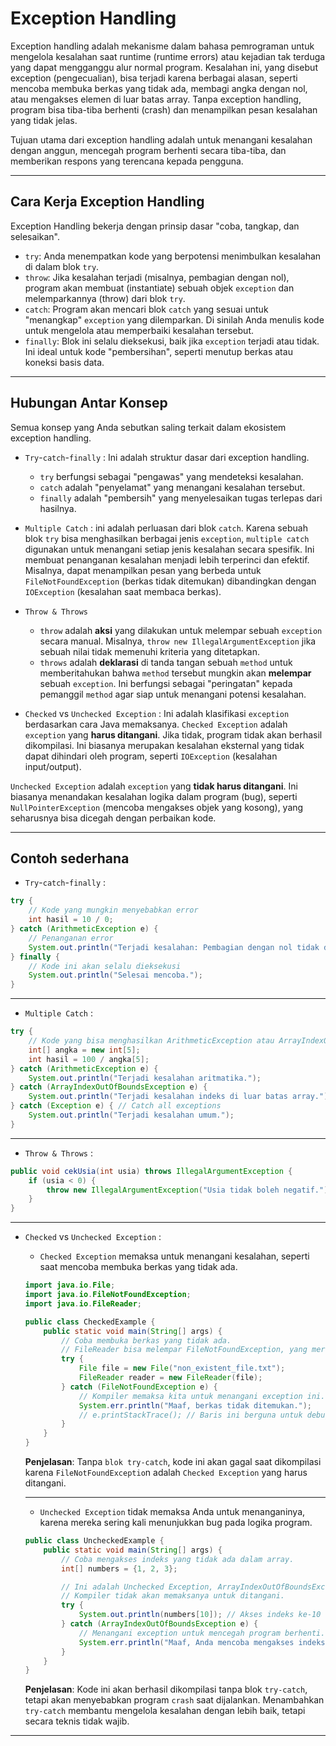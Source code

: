 # Exception Handling

Exception handling adalah mekanisme dalam bahasa pemrograman untuk mengelola kesalahan saat runtime (runtime errors) atau kejadian tak terduga yang dapat mengganggu alur normal program. Kesalahan ini, yang disebut exception (pengecualian), bisa terjadi karena berbagai alasan, seperti mencoba membuka berkas yang tidak ada, membagi angka dengan nol, atau mengakses elemen di luar batas array. Tanpa exception handling, program bisa tiba-tiba berhenti (crash) dan menampilkan pesan kesalahan yang tidak jelas.

Tujuan utama dari exception handling adalah untuk menangani kesalahan dengan anggun, mencegah program berhenti secara tiba-tiba, dan memberikan respons yang terencana kepada pengguna.

---

## Cara Kerja Exception Handling
Exception Handling bekerja dengan prinsip dasar "coba, tangkap, dan selesaikan".
- `try`: Anda menempatkan kode yang berpotensi menimbulkan kesalahan di dalam blok `try`.
- `throw`: Jika kesalahan terjadi (misalnya, pembagian dengan nol), program akan membuat (instantiate) sebuah objek `exception` dan melemparkannya (throw) dari blok `try`.
- `catch`: Program akan mencari blok `catch` yang sesuai untuk "menangkap" `exception` yang dilemparkan. Di sinilah Anda menulis kode untuk mengelola atau memperbaiki kesalahan tersebut.
- `finally`: Blok ini selalu dieksekusi, baik jika `exception` terjadi atau tidak. Ini ideal untuk kode "pembersihan", seperti menutup berkas atau koneksi basis data.

---

## Hubungan Antar Konsep
Semua konsep yang Anda sebutkan saling terkait dalam ekosistem exception handling.
- `Try`-`catch`-`finally` : Ini adalah struktur dasar dari exception handling.
    - `try` berfungsi sebagai "pengawas" yang mendeteksi kesalahan.
    - `catch` adalah "penyelamat" yang menangani kesalahan tersebut.
    - `finally` adalah "pembersih" yang menyelesaikan tugas terlepas dari hasilnya.

- `Multiple Catch` : 
ini adalah perluasan dari blok `catch`. Karena sebuah blok `try` bisa menghasilkan berbagai jenis `exception`, `multiple catch` digunakan untuk menangani setiap jenis kesalahan secara spesifik. Ini membuat penanganan kesalahan menjadi lebih terperinci dan efektif. Misalnya, dapat menampilkan pesan yang berbeda untuk `FileNotFoundException` (berkas tidak ditemukan) dibandingkan dengan `IOException` (kesalahan saat membaca berkas).

- `Throw & Throws`
    - `throw` adalah **aksi** yang dilakukan untuk melempar sebuah `exception` secara manual. Misalnya, `throw new IllegalArgumentException` jika sebuah nilai tidak memenuhi kriteria yang ditetapkan.
    - `throws` adalah **deklarasi** di tanda tangan sebuah `method` untuk memberitahukan bahwa `method` tersebut mungkin akan **melempar** sebuah `exception`. Ini berfungsi sebagai "peringatan" kepada pemanggil `method` agar siap untuk menangani potensi kesalahan.

- `Checked` vs `Unchecked Exception` : Ini adalah klasifikasi `exception` berdasarkan cara Java memaksanya.
`Checked Exception` adalah `exception` yang **harus ditangani**. Jika tidak, program tidak akan berhasil dikompilasi. Ini biasanya merupakan kesalahan eksternal yang tidak dapat dihindari oleh program, seperti `IOException` (kesalahan input/output).

`Unchecked Exception` adalah `exception` yang **tidak harus ditangani**. Ini biasanya menandakan kesalahan logika dalam program (bug), seperti `NullPointerException` (mencoba mengakses objek yang kosong), yang seharusnya bisa dicegah dengan perbaikan kode.

---

## Contoh sederhana
- `Try`-`catch`-`finally` :
```java
try {
    // Kode yang mungkin menyebabkan error
    int hasil = 10 / 0; 
} catch (ArithmeticException e) {
    // Penanganan error
    System.out.println("Terjadi kesalahan: Pembagian dengan nol tidak diizinkan.");
} finally {
    // Kode ini akan selalu dieksekusi
    System.out.println("Selesai mencoba.");
}
```

---

- `Multiple Catch` :
```java
try {
    // Kode yang bisa menghasilkan ArithmeticException atau ArrayIndexOutOfBoundsException
    int[] angka = new int[5];
    int hasil = 100 / angka[5];
} catch (ArithmeticException e) {
    System.out.println("Terjadi kesalahan aritmatika.");
} catch (ArrayIndexOutOfBoundsException e) {
    System.out.println("Terjadi kesalahan indeks di luar batas array.");
} catch (Exception e) { // Catch all exceptions
    System.out.println("Terjadi kesalahan umum.");
}
```

---

- `Throw & Throws` :
```java
public void cekUsia(int usia) throws IllegalArgumentException {
    if (usia < 0) {
        throw new IllegalArgumentException("Usia tidak boleh negatif.");
    }
}
```

---

- `Checked` vs `Unchecked Exception` :
    - `Checked Exception` memaksa untuk menangani kesalahan, seperti saat mencoba membuka berkas yang tidak ada.
    ```java
    import java.io.File;
    import java.io.FileNotFoundException;
    import java.io.FileReader;

    public class CheckedExample {
        public static void main(String[] args) {
            // Coba membuka berkas yang tidak ada.
            // FileReader bisa melempar FileNotFoundException, yang merupakan Checked Exception.
            try {
                File file = new File("non_existent_file.txt");
                FileReader reader = new FileReader(file);
            } catch (FileNotFoundException e) {
                // Kompiler memaksa kita untuk menangani exception ini.
                System.err.println("Maaf, berkas tidak ditemukan.");
                // e.printStackTrace(); // Baris ini berguna untuk debugging
            }
        }
    }

    ```
    **Penjelasan**: Tanpa `blok try-catch`, kode ini akan gagal saat dikompilasi karena `FileNotFoundExceptio`n adalah `Checked Exception` yang harus ditangani.

    ---

    - `Unchecked Exception` tidak memaksa Anda untuk menanganinya, karena mereka sering kali menunjukkan bug pada logika program.
    ```java
    public class UncheckedExample {
        public static void main(String[] args) {
            // Coba mengakses indeks yang tidak ada dalam array.
            int[] numbers = {1, 2, 3};

            // Ini adalah Unchecked Exception, ArrayIndexOutOfBoundsException.
            // Kompiler tidak akan memaksanya untuk ditangani.
            try {
                System.out.println(numbers[10]); // Akses indeks ke-10 (di luar batas array)
            } catch (ArrayIndexOutOfBoundsException e) {
                // Menangani exception untuk mencegah program berhenti.
                System.err.println("Maaf, Anda mencoba mengakses indeks yang tidak ada.");
            }
        }
    }
    ```
    **Penjelasan**: Kode ini akan berhasil dikompilasi tanpa blok `try-catch`, tetapi akan menyebabkan program `crash` saat dijalankan. Menambahkan `try-catch` membantu mengelola kesalahan dengan lebih baik, tetapi secara teknis tidak wajib.

---
